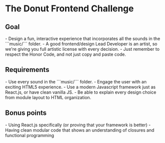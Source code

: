 <h1>The Donut Frontend Challenge</h1>

<h2>Goal</h2>
- Design a fun, interactive experience that incorporates all the sounds in the ```music/``` folder.
- A good frontend/design Lead Developer is an artist, so we're giving you full artistic license with every decision.
- Just remember to respect the Honor Code, and not just copy and paste code.

<h2>Requirements</h2>
- Use every sound in the ```music/``` folder.
- Engage the user with an exciting HTML5 experience.
- Use a modern Javascript framework just as React.js, or have clean vanilla JS.
- Be able to explain every design choice from module layout to HTML organization.

<h2>Bonus points</h2>
- Using React.js specifically (or proving that your framework is better)
- Having clean modular code that shows an understanding of closures and functional programming

